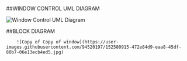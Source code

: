 ##WINDOW CONTROL UML DIAGRAM

![Window Control UML Diagram](https://user-images.githubusercontent.com/94520197/152573436-787fd794-2e91-4c14-a57b-bde829f781c2.png)

##BLOCK DIAGRAM

        ![Copy of Copy of window](https://user-images.githubusercontent.com/94520197/152580915-472e84d9-eaa8-45df-80b7-06e13ecb4ed5.jpg)

